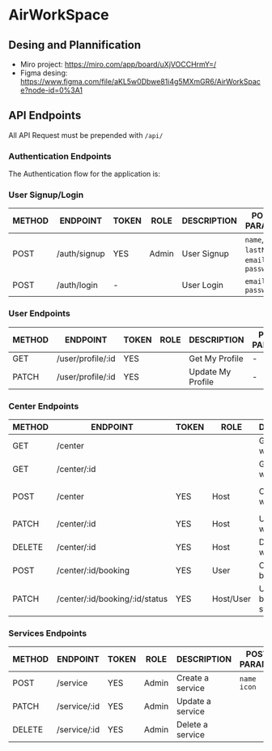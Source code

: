 # AirWorkSpace

## Desing and Plannification

- Miro project: https://miro.com/app/board/uXjVOCCHrmY=/
- Figma desing: https://www.figma.com/file/aKL5w0Dbwe81i4g5MXmGR6/AirWorkSpace?node-id=0%3A1

## API Endpoints

All API Request must be prepended with `/api/`


### Authentication Endpoints

The Authentication flow for the application is:

### User Signup/Login

METHOD | ENDPOINT         | TOKEN | ROLE | DESCRIPTION        | POST PARAMS                                     | RETURNS
-------|------------------|-------|------|--------------------|-------------------------------------------------|--------------------
POST   | /auth/signup     | YES   | Admin| User Signup        | `name`, `lastName`, `email`, `password`         | `token`
POST   | /auth/login      | -     |      | User Login         | `email`, `password`                             | `token`

### User Endpoints

METHOD | ENDPOINT         | TOKEN | ROLE | DESCRIPTION              | POST PARAMS                                     | RETURNS
-------|------------------|-------|------|--------------------|-------------------------------------------------|--------------------
GET    | /user/profile/:id    | YES     | | Get My Profile            | - | `profile`
PATCH  | /user/profile/:id    | YES     | | Update My Profile            | - | `profile`

### Center Endpoints

METHOD | ENDPOINT         | TOKEN | ROLE | DESCRIPTION        | POST PARAMS                                     | RETURNS
-------|------------------|-------|------|--------------------|-------------------------------------------------|--------------------
GET   | /center           |       |      | Get all workspaces       | - | `workspaces`
GET   | /center/:id       |       |      | Get one workspace    | | `workspace` 
POST  | /center           | YES   | Host | Create a workspace  | `name` `type` `description` `photos` `location` `contact` `services` `ratePlan` | center created
PATCH | /center/:id       | YES   | Host | Update a workspace  |  |  workspace updated
DELETE | /center/:id      | YES   | Host | Delete a workspace  |   | 
POST  | /center/:id/booking  | YES   | User  | Create a booking    | `fromTime``toTime``type``ratePlan`  | Booked workspace
PATCH  | /center/:id/booking/:id/status  | YES   | Host/User  | Update booking status   |   | Updated workspace

### Services Endpoints

METHOD | ENDPOINT         | TOKEN | ROLE | DESCRIPTION              | POST PARAMS                                     | RETURNS
-------|------------------|-------|------|--------------------|-------------------------------------------------|--------------------
POST  | /service           | YES   | Admin  | Create a service  | `name` `icon`  | service created
PATCH | /service/:id       | YES   | Admin  | Update a service  |  |  service updated
DELETE | /service/:id      | YES   | Admin  | Delete a service  |   | 




